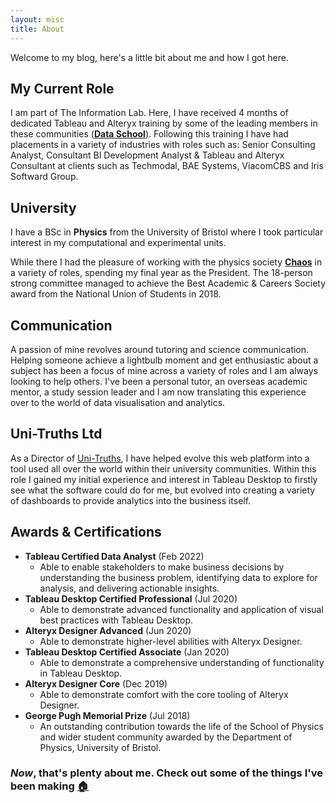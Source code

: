 ```yaml
---
layout: misc
title: About
---
```

Welcome to my blog, here's a little bit about me and how I got here.

## My Current Role
I am part of The Information Lab. Here, I have received 4 months of dedicated Tableau and Alteryx training by some of the leading members in these communities (**[Data School](https://www.thedataschool.co.uk/)**). Following this training I have had placements in a variety of industries with roles such as: Senior Consulting Analyst, Consultant BI Development Analyst & Tableau and Alteryx Consultant at clients such as Techmodal, BAE Systems, ViacomCBS and Iris Softward Group. 

## University
I have a BSc in **Physics** from the University of Bristol where I took particular interest in my computational and experimental units.

While there I had the pleasure of working with the physics society **[Chaos](https://www.bristolchaos.com)** in a variety of roles, spending my final year as the President. The 18-person strong committee managed to achieve the Best Academic & Careers Society award from the National Union of Students in 2018.

## Communication
A passion of mine revolves around tutoring and science communication. Helping someone achieve a lightbulb moment and get enthusiastic about a subject has been a focus of mine across a variety of roles and I am always looking to help others. I've been a personal tutor, an overseas academic mentor, a study session leader and I am now translating this experience over to the world of data visualisation and analytics.

## Uni-Truths Ltd
As a Director of [Uni-Truths](https://www.uni-truths.com), I have helped evolve this web platform into a tool used all over the world within their university communities. Within this role I gained my initial experience and interest in Tableau Desktop to firstly see what the software could do for me, but evolved into creating a variety of dashboards to provide analytics into the business itself. 

## Awards & Certifications
- **Tableau Certified Data Analyst** (Feb 2022)
    - Able to enable stakeholders to make business decisions by understanding the business problem, identifying data to explore for analysis, and delivering actionable insights.
- **Tableau Desktop Certified Professional** (Jul 2020)
    - Able to demonstrate advanced functionality and application of visual best practices with Tableau Desktop.
- **Alteryx Designer Advanced** (Jun 2020)
    - Able to demonstrate higher-level abilities with Alteryx Designer.
- **Tableau Desktop Certified Associate** (Jan 2020)
    - Able to demonstrate a comprehensive understanding of functionality in Tableau Desktop.
- **Alteryx Designer Core** (Dec 2019)
    - Able to demonstrate comfort with the core tooling of Alteryx Designer.
- **George Pugh Memorial Prize** (Jul 2018)
    - An outstanding contribution towards the life of the School of Physics and wider student community awarded by the Department of Physics, University of Bristol.

### *Now*, that's plenty about me. Check out some of the things I've been making [🏠](https://chrisvizes.github.io/)
